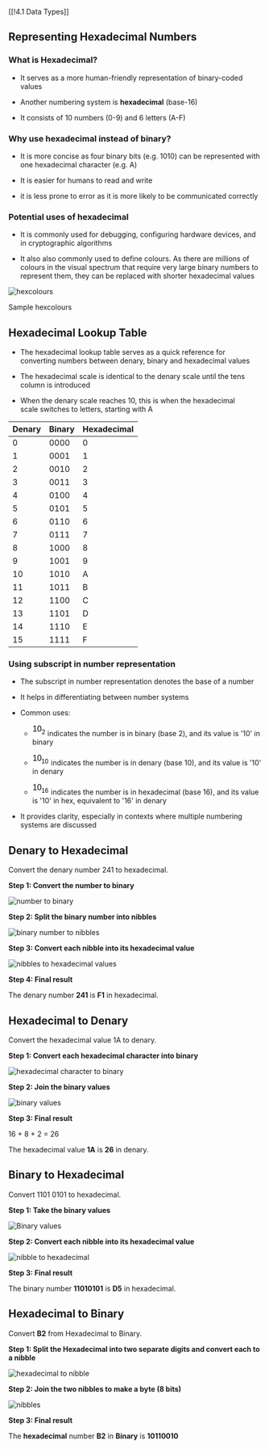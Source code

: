 [[!4.1 Data Types]]

## Representing Hexadecimal Numbers

### What is Hexadecimal?

- It serves as a more human-friendly representation of binary-coded values
    
- Another numbering system is **hexadecimal** (base-16)
    
- It consists of 10 numbers (0-9) and 6 letters (A-F)
    

### Why use hexadecimal instead of binary?

- It is more concise as four binary bits (e.g. 1010) can be represented with one hexadecimal character (e.g. A)
    
- It is easier for humans to read and write
    
- it is less prone to error as it is more likely to be communicated correctly
    

### Potential uses of hexadecimal

- It is commonly used for debugging, configuring hardware devices, and in cryptographic algorithms
    
- It also also commonly used to define colours. As there are millions of colours in the visual spectrum that require very large binary numbers to represent them, they can be replaced with shorter hexadecimal values
    

![hexcolours](https://cdn.savemyexams.com/cdn-cgi/image/f=auto,width=3840/https://cdn.savemyexams.com/uploads/2023/12/hexcolours.png)

Sample hexcolours 

## Hexadecimal Lookup Table

- The hexadecimal lookup table serves as a quick reference for converting numbers between denary, binary and hexadecimal values
    
- The hexadecimal scale is identical to the denary scale until the tens column is introduced
    
- When the denary scale reaches 10, this is when the hexadecimal scale switches to letters, starting with A
    

|**Denary**|**Binary**|**Hexadecimal**|
|---|---|---|
|0|0000|0|
|1|0001|1|
|2|0010|2|
|3|0011|3|
|4|0100|4|
|5|0101|5|
|6|0110|6|
|7|0111|7|
|8|1000|8|
|9|1001|9|
|10|1010|A|
|11|1011|B|
|12|1100|C|
|13|1101|D|
|14|1110|E|
|15|1111|F|

### Using subscript in number representation

- The subscript in number representation denotes the base of a number
    
- It helps in differentiating between number systems
    
- Common uses:
    
    - ![1 0 subscript 2](data:image/svg+xml;charset=utf8,%3Csvg%20xmlns%3D%22http%3A%2F%2Fwww.w3.org%2F2000%2Fsvg%22%20xmlns%3Awrs%3D%22http%3A%2F%2Fwww.wiris.com%2Fxml%2Fmathml-extension%22%20height%3D%2224%22%20width%3D%2226%22%20wrs%3Abaseline%3D%2215%22%3E%3C!--MathML%3A%20%3Cmath%20xmlns%3D%22http%3A%2F%2Fwww.w3.org%2F1998%2FMath%2FMathML%22%3E%3Cmn%3E1%3C%2Fmn%3E%3Cmsub%3E%3Cmn%3E0%3C%2Fmn%3E%3Cmn%3E2%3C%2Fmn%3E%3C%2Fmsub%3E%3C%2Fmath%3E--%3E%3Cdefs%3E%3Cstyle%20type%3D%22text%2Fcss%22%2F%3E%3C%2Fdefs%3E%3Ctext%20font-family%3D%22Arial%22%20font-size%3D%2216%22%20text-anchor%3D%22middle%22%20x%3D%224.5%22%20y%3D%2215%22%3E1%3C%2Ftext%3E%3Ctext%20font-family%3D%22Arial%22%20font-size%3D%2216%22%20text-anchor%3D%22middle%22%20x%3D%2213.5%22%20y%3D%2215%22%3E0%3C%2Ftext%3E%3Ctext%20font-family%3D%22Arial%22%20font-size%3D%2212%22%20text-anchor%3D%22middle%22%20x%3D%2221.5%22%20y%3D%2220%22%3E2%3C%2Ftext%3E%3C%2Fsvg%3E) indicates the number is in binary (base 2), and its value is '10' in binary
        
    - ![1 0 subscript 10](data:image/svg+xml;charset=utf8,%3Csvg%20xmlns%3D%22http%3A%2F%2Fwww.w3.org%2F2000%2Fsvg%22%20xmlns%3Awrs%3D%22http%3A%2F%2Fwww.wiris.com%2Fxml%2Fmathml-extension%22%20height%3D%2224%22%20width%3D%2233%22%20wrs%3Abaseline%3D%2215%22%3E%3C!--MathML%3A%20%3Cmath%20xmlns%3D%22http%3A%2F%2Fwww.w3.org%2F1998%2FMath%2FMathML%22%3E%3Cmn%3E1%3C%2Fmn%3E%3Cmsub%3E%3Cmn%3E0%3C%2Fmn%3E%3Cmn%3E10%3C%2Fmn%3E%3C%2Fmsub%3E%3C%2Fmath%3E--%3E%3Cdefs%3E%3Cstyle%20type%3D%22text%2Fcss%22%2F%3E%3C%2Fdefs%3E%3Ctext%20font-family%3D%22Arial%22%20font-size%3D%2216%22%20text-anchor%3D%22middle%22%20x%3D%224.5%22%20y%3D%2215%22%3E1%3C%2Ftext%3E%3Ctext%20font-family%3D%22Arial%22%20font-size%3D%2216%22%20text-anchor%3D%22middle%22%20x%3D%2213.5%22%20y%3D%2215%22%3E0%3C%2Ftext%3E%3Ctext%20font-family%3D%22Arial%22%20font-size%3D%2212%22%20text-anchor%3D%22middle%22%20x%3D%2224.5%22%20y%3D%2220%22%3E10%3C%2Ftext%3E%3C%2Fsvg%3E)​ indicates the number is in denary (base 10), and its value is '10' in denary
        
    - ![1 0 subscript 16](data:image/svg+xml;charset=utf8,%3Csvg%20xmlns%3D%22http%3A%2F%2Fwww.w3.org%2F2000%2Fsvg%22%20xmlns%3Awrs%3D%22http%3A%2F%2Fwww.wiris.com%2Fxml%2Fmathml-extension%22%20height%3D%2224%22%20width%3D%2233%22%20wrs%3Abaseline%3D%2215%22%3E%3C!--MathML%3A%20%3Cmath%20xmlns%3D%22http%3A%2F%2Fwww.w3.org%2F1998%2FMath%2FMathML%22%3E%3Cmn%3E1%3C%2Fmn%3E%3Cmsub%3E%3Cmn%3E0%3C%2Fmn%3E%3Cmn%3E16%3C%2Fmn%3E%3C%2Fmsub%3E%3C%2Fmath%3E--%3E%3Cdefs%3E%3Cstyle%20type%3D%22text%2Fcss%22%2F%3E%3C%2Fdefs%3E%3Ctext%20font-family%3D%22Arial%22%20font-size%3D%2216%22%20text-anchor%3D%22middle%22%20x%3D%224.5%22%20y%3D%2215%22%3E1%3C%2Ftext%3E%3Ctext%20font-family%3D%22Arial%22%20font-size%3D%2216%22%20text-anchor%3D%22middle%22%20x%3D%2213.5%22%20y%3D%2215%22%3E0%3C%2Ftext%3E%3Ctext%20font-family%3D%22Arial%22%20font-size%3D%2212%22%20text-anchor%3D%22middle%22%20x%3D%2224.5%22%20y%3D%2220%22%3E16%3C%2Ftext%3E%3C%2Fsvg%3E)​ indicates the number is in hexadecimal (base 16), and its value is '10' in hex, equivalent to '16' in denary
        
- It provides clarity, especially in contexts where multiple numbering systems are discussed
    

## Denary to Hexadecimal

Convert the denary number 241 to hexadecimal.

**Step 1: Convert the number to binary**

![number to binary](https://cdn.savemyexams.com/cdn-cgi/image/f=auto,width=3840/https://cdn.savemyexams.com/uploads/2024/04/screenshot-2024-04-01-at-8-58-32-pm.png)

**Step 2: Split the binary number into nibbles**

![binary number to nibbles](https://cdn.savemyexams.com/cdn-cgi/image/f=auto,width=3840/https://cdn.savemyexams.com/uploads/2024/04/screenshot-2024-04-01-at-8-58-48-pm.png)

**Step 3: Convert each nibble into its hexadecimal value**

![nibbles to hexadecimal values](https://cdn.savemyexams.com/cdn-cgi/image/f=auto,width=3840/https://cdn.savemyexams.com/uploads/2024/04/screenshot-2024-04-01-at-8-59-23-pm.png)

**Step 4: Final result**

The denary number **241** is **F1** in hexadecimal. 

## Hexadecimal to Denary

Convert the hexadecimal value 1A to denary. 

**Step 1: Convert each hexadecimal character into binary**

![hexadecimal character to binary](https://cdn.savemyexams.com/cdn-cgi/image/f=auto,width=3840/https://cdn.savemyexams.com/uploads/2024/04/screenshot-2024-04-01-at-9-02-46-pm.png)

**Step 2: Join the binary values**

![binary values](https://cdn.savemyexams.com/cdn-cgi/image/f=auto,width=3840/https://cdn.savemyexams.com/uploads/2024/04/screenshot-2024-04-01-at-9-02-58-pm.png)

**Step 3: Final result**

16 + 8 + 2 = 26

The hexadecimal value **1A** is **26** in denary. 

## Binary to Hexadecimal

Convert 1101 0101 to hexadecimal.

**Step 1: Take the binary values**

![Binary values](https://cdn.savemyexams.com/cdn-cgi/image/f=auto,width=3840/https://cdn.savemyexams.com/uploads/2024/04/screenshot-2024-04-01-at-9-03-59-pm.png)

**Step 2: Convert each nibble into its hexadecimal value**

![nibble to hexadecimal](https://cdn.savemyexams.com/cdn-cgi/image/f=auto,width=3840/https://cdn.savemyexams.com/uploads/2024/04/screenshot-2024-04-01-at-9-04-10-pm.png)

**Step 3: Final result**

The binary number **11010101** is **D5** in hexadecimal.

## Hexadecimal to Binary

Convert **B2** from Hexadecimal to Binary.

**Step 1: Split the Hexadecimal into two separate digits and convert each to a nibble**

![hexadecimal to nibble](https://cdn.savemyexams.com/cdn-cgi/image/f=auto,width=3840/https://cdn.savemyexams.com/uploads/2024/04/screenshot-2024-04-01-at-9-05-11-pm.png)

**Step 2: Join the two nibbles to make a byte (8 bits)**

![nibbles](https://cdn.savemyexams.com/cdn-cgi/image/f=auto,width=3840/https://cdn.savemyexams.com/uploads/2024/04/screenshot-2024-04-01-at-9-05-19-pm.png)

**Step 3: Final result**

The **hexadecimal** number **B2** in **Binary** is **10110010**